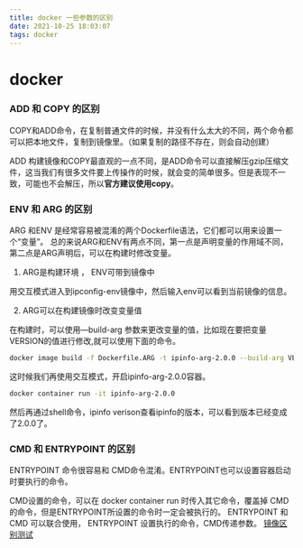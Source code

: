 ```yaml
---
title: docker 一些参数的区别
date: 2021-10-25 18:03:07
tags: docker
---
```


# docker 

### ADD 和 COPY 的区别

COPY和ADD命令，在复制普通文件的时候，并没有什么太大的不同，两个命令都可以把本地文件，复制到镜像里。（如果复制的路径不存在，则会自动创建）

ADD 构建镜像和COPY最直观的一点不同，是ADD命令可以直接解压gzip压缩文件，这当我们有很多文件要上传操作的时候，就会变的简单很多。但是表现不一致，可能也不会解压，所以**官方建议使用copy**。

### ENV 和 ARG 的区别
<!--more-->

ARG 和ENV 是经常容易被混淆的两个Dockerfile语法，它们都可以用来设置一个“变量”。
总的来说ARG和ENV有两点不同，第一点是声明变量的作用域不同，第二点是ARG声明后，可以在构建时修改变量。
1. ARG是构建环境 ， ENV可带到镜像中

用交互模式进入到ipconfig-env镜像中，然后输入env可以看到当前镜像的信息。

2. ARG可以在构建镜像时改变变量值

在构建时，可以使用—build-arg 参数来更改变量的值，比如现在要把变量VERSION的值进行修改,就可以使用下面的命令。
```sh
docker image build -f Dockerfile.ARG -t ipinfo-arg-2.0.0 --build-arg VERSION=2.0.0 .
```
这时候我们再使用交互模式，开启ipinfo-arg-2.0.0容器。
```sh
docker container run -it ipinfo-arg-2.0.0 
```
然后再通过shell命令，ipinfo verison查看ipinfo的版本，可以看到版本已经变成了2.0.0了。

### CMD 和 ENTRYPOINT 的区别

ENTRYPOINT 命令很容易和 CMD命令混淆。ENTRYPOINT也可以设置容器启动时要执行的命令。

CMD设置的命令，可以在 docker container run 时传入其它命令，覆盖掉 CMD 的命令，但是ENTRYPOINT所设置的命令时一定会被执行的。
ENTRYPOINT 和 CMD 可以联合使用， ENTRYPOINT 设置执行的命令，CMD传递参数。
[镜像区别测试](http://jspang.com/detailed?id=75#toc375)
